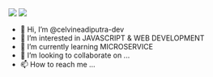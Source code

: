 <img src="https://github-readme-stats.vercel.app/api/top-langs/?username=celvineadiputra-dev&hide=html,css,javascript&theme=merko"/>
<img src="https://github-readme-stats.vercel.app/api?username=celvineadiputra-dev&show_icons=true&theme=radical"/>

- 👋 Hi, I’m @celvineadiputra-dev
- 👀 I’m interested in JAVASCRIPT & WEB DEVELOPMENT
- 🌱 I’m currently learning MICROSERVICE
- 💞️ I’m looking to collaborate on ...
- 📫 How to reach me ...

<!---
celvineadiputra-dev/celvineadiputra-dev is a ✨ special ✨ repository because its `README.md` (this file) appears on your GitHub profile.
You can click the Preview link to take a look at your changes.
--->
